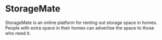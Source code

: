 # StorageMate
StorageMate is an online platform for renting out storage space in homes. People with extra space in their homes can advertise the space to those who need it.

